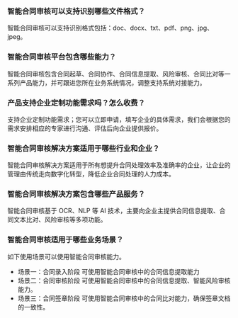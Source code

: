 ### 智能合同审核可以支持识别哪些文件格式？
智能合同审核可以支持识别格式包括：doc、docx、txt、pdf、png、jpg、jpeg。

### 智能合同审核平台包含哪些能力？
智能合同审核包含合同起草、合同协作、合同信息提取、风险审核、合同比对等一系列产品能力，并可跟进您所在业务系统情况，调整支持系统对接能力。

### 产品支持企业定制功能需求吗？怎么收费？
支持企业定制功能需求；您可以立即申请，填写企业的具体需求，我们会根据您的需求安排相应的专家进行沟通、评估后向企业提供报价。

### 智能合同审核解决方案适用于哪些行业和企业？
智能合同审核解决方案适用于所有想提升合同处理效率及准确率的企业，让企业的管理由传统走向数字化转型，降低企业合同处理的人力成本。

### 智能合同审核解决方案包含哪些产品服务？
智能合同审核基于 OCR、NLP 等 AI 技术，主要向企业主提供合同信息提取、合同文本比对、风险审核等多项功能。

### 智能合同审核适用于哪些业务场景？
如下使用场景可以使用智能合同审核能力。
- 场景一：合同录入阶段
可使用智能合同审核中的合同信息提取能力
- 场景二：合同审核阶段
可使用智能合同审核中的合同信息提取、智能风险审核能力。
- 场景三：合同签章阶段
可使用智能合同审核中的合同比对能力，确保签章文档的一致性。
